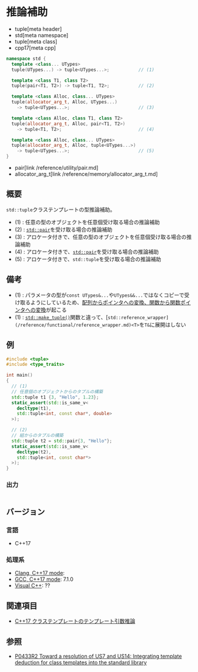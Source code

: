 # 推論補助
* tuple[meta header]
* std[meta namespace]
* tuple[meta class]
* cpp17[meta cpp]

```cpp
namespace std {
  template <class... UTypes>
  tuple(UTypes...) -> tuple<UTypes...>;           // (1)

  template <class T1, class T2>
  tuple(pair<T1, T2>) -> tuple<T1, T2>;           // (2)

  template <class Alloc, class... UTypes>
  tuple(allocator_arg_t, Alloc, UTypes...)
    -> tuple<UTypes...>;                          // (3)

  template <class Alloc, class T1, class T2>
  tuple(allocator_arg_t, Alloc, pair<T1, T2>)
    -> tuple<T1, T2>;                             // (4)

  template <class Alloc, class... UTypes>
  tuple(allocator_arg_t, Alloc, tuple<UTypes...>)
    -> tuple<UTypes...>;                          // (5)
}
```
* pair[link /reference/utility/pair.md]
* allocator_arg_t[link /reference/memory/allocator_arg_t.md]

## 概要
`std::tuple`クラステンプレートの型推論補助。

- (1) : 任意の型のオブジェクトを任意個受け取る場合の推論補助
- (2) : [`std::pair`](/reference/utility/pair.md)を受け取る場合の推論補助
- (3) : アロケータ付きで、任意の型のオブジェクトを任意個受け取る場合の推論補助
- (4) : アロケータ付きで、[`std::pair`](/reference/utility/pair.md)を受け取る場合の推論補助
- (5) : アロケータ付きで、`std::tuple`を受け取る場合の推論補助


## 備考
- (1) : パラメータの型が`const UTypes&...`や`UTypes&&...`ではなくコピーで受け取るようにしているため、[配列からポインタへの変換、関数から関数ポインタへの変換](/reference/type_traits/decay.md)が起こる
- (1) : [`std::make_tuple()`](/reference/tuple/make_tuple.md)関数と違って、[`std::reference_wrapper](/reference/functional/reference_wrapper.md)<T>`を`T&`に展開はしない


## 例
```cpp
#include <tuple>
#include <type_traits>

int main()
{
  // (1)
  // 任意個のオブジェクトからのタプルの構築
  std::tuple t1 {3, "Hello", 1.23};
  static_assert(std::is_same_v<
    decltype(t1),
    std::tuple<int, const char*, double>
  >);

  // (2)
  // 組からのタプルの構築
  std::tuple t2 = std::pair{3, "Hello"};
  static_assert(std::is_same_v<
    decltype(t2),
    std::tuple<int, const char*>
  >);
}
```

### 出力
```
```


## バージョン
### 言語
- C++17

### 処理系
- [Clang, C++17 mode](/implementation.md#clang):
- [GCC, C++17 mode](/implementation.md#gcc): 7.1.0
- [Visual C++](/implementation.md#visual_cpp): ??


## 関連項目
- [C++17 クラステンプレートのテンプレート引数推論](/lang/cpp17/type_deduction_for_class_templates.md)


## 参照
- [P0433R2 Toward a resolution of US7 and US14: Integrating template deduction for class templates into the standard library](http://www.open-std.org/jtc1/sc22/wg21/docs/papers/2017/p0433r2.html)

